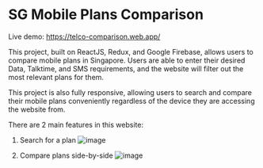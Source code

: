# SG Mobile Plans Comparison

Live demo: https://telco-comparison.web.app/

This project, built on ReactJS, Redux, and Google Firebase, allows users to compare mobile plans in Singapore. Users are able to enter their desired Data, Talktime, and SMS requirements, and the website will filter out the most relevant plans for them.

This project is also fully responsive, allowing users to search and compare their mobile plans conveniently regardless of the device they are accessing the website from.

There are 2 main features in this website:

1. Search for a plan
![image](https://user-images.githubusercontent.com/8297863/184591038-a7b24a0f-f011-4750-9151-0bdd71eb4737.png)

2. Compare plans side-by-side
![image](https://user-images.githubusercontent.com/8297863/184591245-e8c2df4b-cdd7-4d6d-bb5d-bfcddb985c82.png)
